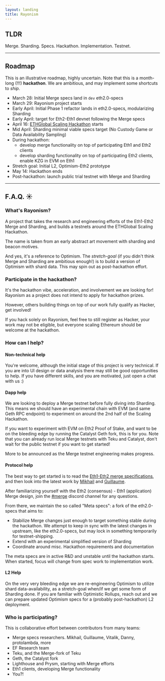 ```yaml
---
layout: landing
title: Rayonism
---
```


## TLDR

Merge. Sharding. Specs. Hackathon. Implementation. Testnet.

----

## Roadmap

This is an illustrative roadmap, highly uncertain.
Note that this is a month-long (!!!) **hackathon**.
We are ambitious, and may implement some shortcuts to *ship*.

- March 28: Initial Merge specs land in `dev` eth2.0-specs
- March 29: Rayonism project starts
- Early April: Initial Phase 1 refactor lands in eth2.0-specs, modularizing Sharding
- Early April: target for Eth2-Eth1 devnet following the Merge specs
- April 16: [ETHGlobal Scaling Hackathon](https://scaling.ethglobal.co/) starts
- Mid April: Sharding minimal viable specs target (No Custody Game or Data Availability Sampling)
- During hackathon:
  - develop merge functionality on top of participating Eth1 and Eth2 clients
  - develop sharding functionality on top of participating Eth2 clients, enable KZG in EVM on Eth1
- Stretch goal: Initial L2, Optimism-Eth2 prototype
- May 14: Hackathon ends
- Post-hackathon: launch public trial testnet with Merge and Sharding

----

## F.A.Q. &#9728;&#65039;

### What's Rayonism?

A project that takes the research and engineering efforts of the Eth1-Eth2 Merge and Sharding,
and builds a testnets around the ETHGlobal Scaling Hackathon.

The name is taken from an early abstract art movement with sharding and beacon motives.

And yes, it's a reference to Optimism. The *stretch-goal* (if you didn't think Merge and Sharding are ambitious enough!)
is to build a version of Optimism with shard data. This may spin out as post-hackathon effort.

### Participate in the hackathon?

It's the hackathon vibe, acceleration, and involvement we are looking for!
Rayonism as a project does not intend to apply for hackathon prizes.

However, others building things on top of our work fully qualify as Hacker, get involved!

If you hack solely on Rayonism, feel free to still register as Hacker, your work may not be eligible,
but everyone scaling Ethereum should be welcome at the hackathon.

### How can I help?

#### Non-technical help

You're welcome, although the initial stage of this project is very technical. If you are into UI design or data analysis there may still be good opportunities to help.
If you have different skills, and you are motivated, just open a chat with us :)

#### Dapp help

We are looking to deploy a Merge testnet before fully diving into Sharding.
This means we should have an experimental chain with EVM (and same Geth RPC endpoint) to experiment on around the 2nd half of the Scaling Hackathon.

If you want to experiment with EVM on Eth2 Proof of Stake, and want to be on the bleeding edge by running the Catalyst Geth fork, this is for you.
Note that you can already run local Merge testnets with Teku and Catalyst, don't wait for the public testnet if you want to get started!

More to be announced as the Merge testnet engineering makes progress. 

#### Protocol help

The best way to get started is to read the [Eth1-Eth2 merge specifications](https://github.com/ethereum/eth2.0-specs/blob/dev/specs/merge/beacon-chain.md),
and then look into the latest work by [Mikhail](https://github.com/mkalinin) and [Guillaume](https://github.com/gballet/).

After familiarizing yourself with the Eth2 (consensus) - Eth1 (application) Merge design, join the [#merge](https://discord.gg/nwtbUDHJRc) discord channel for any questions.

From there, we maintain the so called "Meta specs": a fork of the eth2.0-specs that aims to:
- Stabilize Merge changes just enough to target something stable during the hackathon.
  We attempt to keep in sync with the latest changes in upstream, like the eth2.0-specs, but may lock in something temporarily for testnet-shipping.
- Extend with an experimental simplified version of Sharding 
- Coordinate around misc. Hackathon requirements and documentation

The meta specs are in active R&D and unstable until the hackathon starts.
When started, focus will change from spec work to implementation work.

#### L2 Help

On the very very bleeding edge we are re-engineering Optimism to utilize shard data-availability, as a stretch-goal when/if we get some form of Sharding done.
If you are familiar with Optimistic Rollups, reach out and we can prepare updated Optimism specs for a (probably post-hackathon) L2 deployment.  

### Who is participating?

This is collaborative effort between contributors from many teams:
- Merge specs researchers. Mikhail, Guillaume, Vitalik, Danny, protolambda, more
- EF Research team
- Teku, and the Merge-fork of Teku
- Geth, the Catalyst fork
- Lighthouse and Prysm, starting with Merge efforts
- Eth1 clients, developing Merge functionality
- You?!
